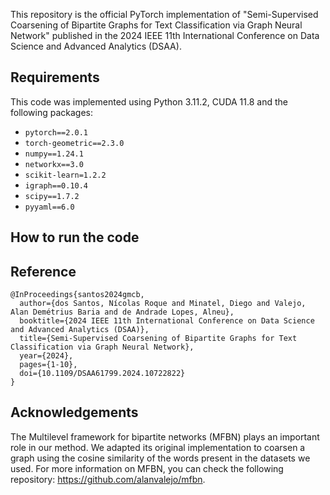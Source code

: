 This repository is the official PyTorch implementation of "Semi-Supervised Coarsening of Bipartite Graphs for Text Classification via Graph Neural Network" published in the 2024 IEEE 11th International Conference on Data Science and Advanced Analytics (DSAA).

## Requirements

This code was implemented using Python 3.11.2, CUDA 11.8 and the following packages:

- `pytorch==2.0.1`
- `torch-geometric==2.3.0`
- `numpy==1.24.1`
- `networkx==3.0`
- `scikit-learn=1.2.2`
- `igraph==0.10.4`
- `scipy==1.7.2`
- `pyyaml==6.0`

## How to run the code

## Reference

```
@InProceedings{santos2024gmcb,
  author={dos Santos, Nícolas Roque and Minatel, Diego and Valejo, Alan Demétrius Baria and de Andrade Lopes, Alneu},
  booktitle={2024 IEEE 11th International Conference on Data Science and Advanced Analytics (DSAA)}, 
  title={Semi-Supervised Coarsening of Bipartite Graphs for Text Classification via Graph Neural Network}, 
  year={2024},
  pages={1-10},
  doi={10.1109/DSAA61799.2024.10722822}
}

```

## Acknowledgements

The Multilevel framework for bipartite networks (MFBN) plays an important role in our method. We adapted its original implementation to coarsen a graph using the cosine similarity of the words present in the datasets we used. For more information on MFBN, you can check the following repository: https://github.com/alanvalejo/mfbn.
